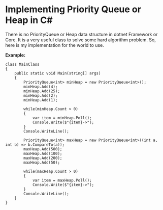 # Implementing Priority Queue or Heap in C#
There is no PriorityQueue or Heap data structure in dotnet Framework or Core. It is a very useful class to solve some hard algorithm problem. So, here is my implementation for the world to use. 

**Example:**
```
class MainClass
{
    public static void Main(string[] args)
    {
        PriorityQueue<int> minHeap = new PriorityQueue<int>();
        minHeap.Add(4);
        minHeap.Add(25);
        minHeap.Add(2);
        minHeap.Add(1);

        while(minHeap.Count > 0)
        {
            var item = minHeap.Poll();
            Console.Write($"{item}->");
        }
        Console.WriteLine();

        PriorityQueue<int> maxHeap = new PriorityQueue<int>((int a, int b) => b.CompareTo(a));
        maxHeap.Add(500);
        maxHeap.Add(100);
        maxHeap.Add(200);
        maxHeap.Add(50);

        while(maxHeap.Count > 0)
        {
            var item = maxHeap.Poll();
            Console.Write($"{item}->");
        }
        Console.WriteLine();
    }
}
```